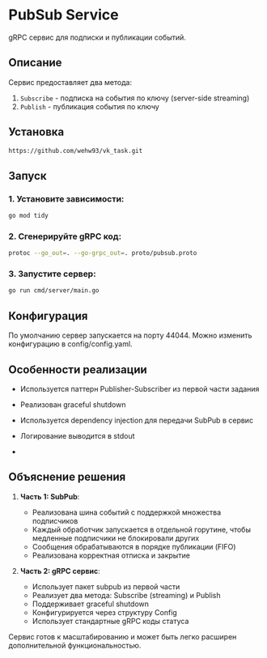 # PubSub Service

gRPC сервис для подписки и публикации событий.


## Описание

Сервис предоставляет два метода:
1. `Subscribe` - подписка на события по ключу (server-side streaming)
2. `Publish` - публикация события по ключу

## Установка

```bash
https://github.com/wehw93/vk_task.git
```

## Запуск

### 1. Установите зависимости:
```bash
go mod tidy
```

### 2. Сгенерируйте gRPC код:

```bash
protoc --go_out=. --go-grpc_out=. proto/pubsub.proto
```
### 3. Запустите сервер:

```bash
go run cmd/server/main.go
```
## Конфигурация
По умолчанию сервер запускается на порту 44044. Можно изменить конфигурацию в config/config.yaml.

## Особенности реализации
   - Используется паттерн Publisher-Subscriber из первой части задания

   - Реализован graceful shutdown

   - Используется dependency injection для передачи SubPub в сервис

   - Логирование выводится в stdout
   - 
## Объяснение решения

1. **Часть 1: SubPub**:
   - Реализована шина событий с поддержкой множества подписчиков
   - Каждый обработчик запускается в отдельной горутине, чтобы медленные подписчики не блокировали других
   - Сообщения обрабатываются в порядке публикации (FIFO)
   - Реализована корректная отписка и закрытие

2. **Часть 2: gRPC сервис**:
   - Использует пакет subpub из первой части
   - Реализует два метода: Subscribe (streaming) и Publish
   - Поддерживает graceful shutdown
   - Конфигурируется через структуру Config
   - Использует стандартные gRPC коды статуса

Сервис готов к масштабированию и может быть легко расширен дополнительной функциональностью.
